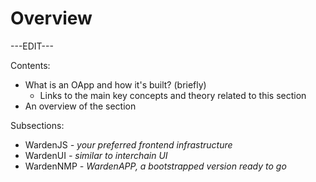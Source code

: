 ﻿---
sidebar_position: 1
---

# Overview

---EDIT---

Contents:

- What is an OApp and how it's built? (briefly)
	- Links to the main key concepts and theory related to this section
- An overview of the section

Subsections:

- WardenJS *- your preferred frontend infrastructure*
- WardenUI *- similar to interchain UI*
- WardenNMP *- WardenAPP, a bootstrapped version ready to go*
